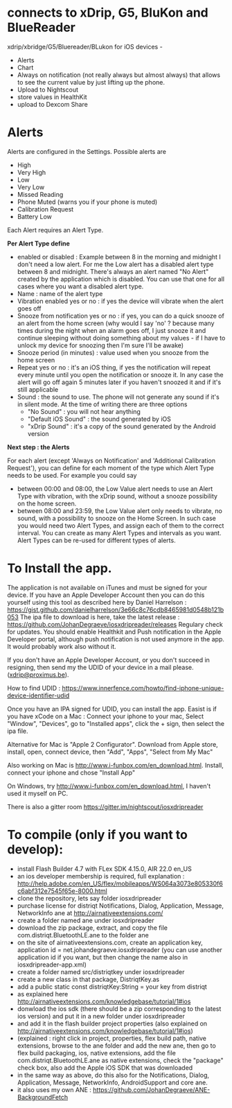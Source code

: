 # connects to xDrip, G5, BluKon and BlueReader



xdrip/xbridge/G5/Bluereader/BLukon for iOS devices - 

* Alerts
* Chart
* Always on notification (not really always but almost always) that allows to see the current value by just lifting up the phone.
* Upload to Nightscout
* store values in HealthKit
* upload to Dexcom Share


# Alerts

Alerts are configured in the Settings. 
Possible alerts are
 * High
 * Very High
 * Low
 * Very Low
 * Missed Reading
 * Phone Muted (warns you if your phone is muted)
 * Calibration Request
 * Battery Low

Each Alert requires an Alert Type.

__Per Alert Type define__
 * enabled or disabled : Example between 8 in the morning and midnight I don't need a low alert. For me the Low alert has a disabled alert type between 8 and midnight. There's
 always an alert named "No Alert" created by the application which is disabled. You can use that one for all cases where you want a disabled alert type.
 * Name : name of the alert type
 * Vibration enabled yes or no : if yes the device will vibrate when the alert goes off
 * Snooze from notification yes or no : if yes, you can do a quick snooze of an alert from the home screen (why would I say 'no' ? because many times during the night when an alarm goes off, I just snooze it and continue sleeping without doing something about my values - if I have to unlock my device for snoozing then I'm sure I'll be awake)
 * Snooze period (in minutes) : value used when you snooze from the home screen
 * Repeat yes or no : it's an iOS thing, if yes the notification will repeat every minute until you open the notification or snooze it. In any case the alert will go off again 5 minutes later if you haven't snoozed it and if it's still applicable
 * Sound : the sound to use. 
   The phone will not generate any sound if it's in silent mode.
   At the time of writing there are three options
   * "No Sound" : you will not hear anything
   * "Default iOS Sound" : the sound generated by iOS
   * "xDrip Sound" : it's a copy of the sound generated by the Android version

__Next step : the Alerts__

For each alert (except 'Always on Notification' and 'Additional Calibration Request'), you can define for each moment of the type which Alert Type needs to be used. 
For example you could say 
* between 00:00 and 08:00, the Low Value alert needs to use an Alert Type with vibration, with the xDrip sound, without a snooze possibility on the home screen.
* between 08:00 and 23:59, the Low Value alert only needs to vibrate, no sound, with a possibility to snooze on the Home Screen.
In such case you would need two Alert Types, and assign each of them to the correct interval.
You can create as many Alert Types and intervals as you want.
Alert Types can be re-used for different types of alerts.

# To Install the app.

The application is not available on iTunes and must be signed for your device.
If you have an Apple Developer Account then you can do this yourself using this tool as described here by Daniel Harrelson : https://gist.github.com/danielharrelson/3e66c8c76cdb8465981d0548b121b053
The ipa file to download is here, take the latest release : https://github.com/JohanDegraeve/iosxdripreader/releases
Regulary check for updates.
You should enable Healthkit and Push notification in the Apple Developer portal, although push notification is not used anymore in the app. It would probably work also without it.

If you don't have an Apple Developer Account, or you don't succeed in resigning, then send my the UDID of your device in a mail please. (xdrip@proximus.be).

How to find UDID : https://www.innerfence.com/howto/find-iphone-unique-device-identifier-udid

Once you have an IPA signed for UDID, you can install the app.
Easist is if you have xCode on a Mac : Connect your iphone to your mac,
Select "Window", "Devices", go to "Installed apps", click the + sign, then select the ipa file.

Alternative for Mac is "Apple 2 Configurator". Download from Apple store, install, open, connect device, then "Add", "Apps", "Select from My Mac"

Also working on Mac is http://www.i-funbox.com/en_download.html. Install, connect your iphone and chose "Install App"

On Windows, try http://www.i-funbox.com/en_download.html, I haven't used it myself on PC.

There is also a gitter room https://gitter.im/nightscout/iosxdripreader

# To compile (only if you want to develop):
- install Flash Builder 4.7 with FLex SDK 4.15.0, AIR 22.0 en_US
- an ios developer membership is required, full explanation : http://help.adobe.com/en_US/flex/mobileapps/WS064a3073e805330f6c6abf312e7545f65e-8000.html
- clone the repository, lets say folder iosxdripreader
- purchase license for distriqt Notifications, Dialog, Application, Message, NetworkInfo ane at http://airnativeextensions.com/
- create a folder named ane under iosxdripreader
- download the zip package, extract, and copy the file com.distriqt.BluetoothLE.ane to the folder ane
- on the site of airnativeextensions.com, create an application key, application id = net.johandegraeve.iosxdripreader (you can use another application id if you want, but then change the name also in iosxdripreader-app.xml)
- create a folder named src/distriqtkey under iosxdripreader
- create a new class in that package, DistriqtKey.as
- add a public static const distriqtKey:String = your key from distriqt
- as explained here http://airnativeextensions.com/knowledgebase/tutorial/1#ios
- donwload the ios sdk (there should be a zip corresponding to the latest ios version) and put it in a new folder under iosxdripreader
- and add it in the flash builder project properties (also explained on  http://airnativeextensions.com/knowledgebase/tutorial/1#ios)
- (explained : right click in project, properties, flex build path, native extensions, browse to the ane folder and add the new ane, then go to flex build packaging, ios, native extensions, add the file com.distriqt.BluetoothLE.ane as native extensions, check the "package" check box, also add the Apple iOS SDK that was downloaded
- in the same way as above, do this also for the Notifications, Dialog, Application, Message, NetworkInfo, AndroidSupport and core ane.
- it also uses my own ANE : https://github.com/JohanDegraeve/ANE-BackgroundFetch
